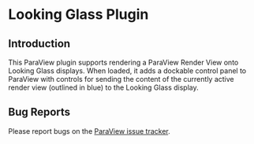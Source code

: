 # Looking Glass Plugin

## Introduction

This ParaView plugin supports rendering a ParaView Render View onto
Looking Glass displays. When loaded, it adds a dockable control panel
to ParaView with controls for sending the content of the currently
active render view (outlined in blue) to the Looking Glass display.

## Bug Reports

Please report bugs on the [ParaView issue tracker](https://gitlab.kitware.com/paraview/paraview/-/issues).
